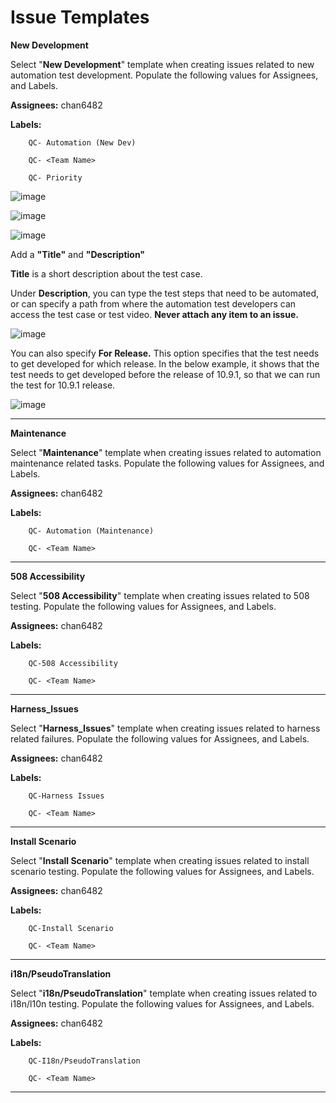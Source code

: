 # Issue Templates

**New Development**

Select "**New Development**" template when creating issues related to new automation test development. Populate the following values for Assignees, and Labels.

**Assignees:** chan6482

**Labels:**

        QC- Automation (New Dev)

        QC- <Team Name> 
        
        QC- Priority
        
  ![image](https://user-images.githubusercontent.com/102385180/160504697-8ecdc5e2-edfa-4cdf-acd7-3f42930c4f41.png)
     
  ![image](https://user-images.githubusercontent.com/102385180/160504764-20029943-8ee0-4cbc-894a-d49e8f7048b6.png)
   
  ![image](https://user-images.githubusercontent.com/102385180/160504792-a15075da-9943-48ac-813a-3afc68e36960.png)



        
Add a **"Title"** and **"Description"**

**Title** is a short description about the test case.

Under **Description**, you can type the test steps that need to be automated, or can specify a path from where the automation test developers can access the test case or test video. **Never attach any item to an issue.**

![image](https://user-images.githubusercontent.com/102385180/160504819-642ccb2c-9d0f-4ef3-9217-0f0a327891f7.png)




You can also specify **For Release.** This option specifies that the test needs to get developed for which release. In the below example, it shows that the test needs to get developed before the release of 10.9.1, so that we can run the test for 10.9.1 release.

![image](https://user-images.githubusercontent.com/102385180/160504847-bd5657cf-3a72-4a6d-a684-d3617479954c.png)


------------------------------------------------------------------------------------------------------------------------------------
**Maintenance**

Select "**Maintenance**" template when creating issues related to automation maintenance related tasks. Populate the following values for Assignees, and Labels.


**Assignees:** chan6482

**Labels:**
        
        QC- Automation (Maintenance)

        QC- <Team Name> 
        
--------------------------------------------------------------------------------------------------------------------------------------       

**508 Accessibility**

Select "**508 Accessibility**" template when creating issues related to 508 testing. Populate the following values for Assignees, and Labels.


**Assignees:** chan6482

**Labels:**

        QC-508 Accessibility

        QC- <Team Name> 

---------------------------------------------------------------------------------------------------------------------------------------
**Harness_Issues**

Select "**Harness_Issues**" template when creating issues related to harness related failures. Populate the following values for Assignees, and Labels.



**Assignees:** chan6482

**Labels:**

        QC-Harness Issues

        QC- <Team Name> 
        
---------------------------------------------------------------------------------------------------------------------------------------
**Install Scenario**


Select "**Install Scenario**" template when creating issues related to install scenario testing. Populate the following values for Assignees, and Labels.



**Assignees:** chan6482

**Labels:**

        QC-Install Scenario

        QC- <Team Name> 
        
--------------------------------------------------------------------------------------------------------------------------------------
**i18n/PseudoTranslation**


Select "**i18n/PseudoTranslation**" template when creating issues related to i18n/l10n testing. Populate the following values for Assignees, and Labels.



**Assignees:** chan6482

**Labels:**

        QC-I18n/PseudoTranslation

        QC- <Team Name>
        
-------------------------------------------------------------------------------------------------------------------------------------
